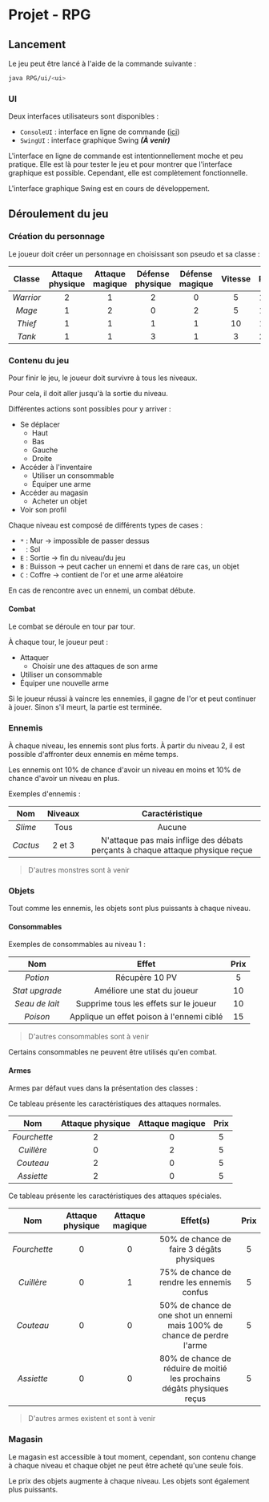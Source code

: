 # Projet - RPG

## Lancement

Le jeu peut être lancé à l'aide de la commande suivante :

```sh
java RPG/ui/<ui>
```

### UI

Deux interfaces utilisateurs sont disponibles :

- `ConsoleUI` : interface en ligne de commande ([ici](src/ui/ConsoleUI.java))
- `SwingUI` : interface graphique Swing __*(À venir)*__

L'interface en ligne de commande est intentionnellement moche et peu pratique. Elle est là pour tester le jeu et pour
montrer que l'interface graphique est possible.
Cependant, elle est complètement fonctionnelle.

L'interface graphique Swing est en cours de développement.

## Déroulement du jeu

### Création du personnage

Le joueur doit créer un personnage en choisissant son pseudo et sa classe :

|  Classe   | Attaque physique | Attaque magique | Défense physique | Défense magique | Vitesse | PV  | Arme initiale |
|:---------:|:----------------:|:---------------:|:----------------:|:---------------:|:-------:|:---:|:-------------:|
| *Warrior* |        2         |        1        |        2         |        0        |    5    | 15  |  Fourchette   |
|  *Mage*   |        1         |        2        |        0         |        2        |    5    | 12  |   Cuillère    |
|  *Thief*  |        1         |        1        |        1         |        1        |   10    | 10  |    Couteau    |
|  *Tank*   |        1         |        1        |        3         |        1        |    3    | 20  |   Assiette    |

### Contenu du jeu

Pour finir le jeu, le joueur doit survivre à tous les niveaux.

Pour cela, il doit aller jusqu'à la sortie du niveau.

Différentes actions sont possibles pour y arriver :

- Se déplacer
    - Haut
    - Bas
    - Gauche
    - Droite
- Accéder à l'inventaire
    - Utiliser un consommable
    - Équiper une arme
- Accéder au magasin
    - Acheter un objet
- Voir son profil

Chaque niveau est composé de différents types de cases :

- `*` : Mur → impossible de passer dessus
- ` ` : Sol
- `E` : Sortie → fin du niveau/du jeu
- `B` : Buisson → peut cacher un ennemi et dans de rare cas, un objet
- `C` : Coffre → contient de l'or et une arme aléatoire

En cas de rencontre avec un ennemi, un combat débute.

#### Combat

Le combat se déroule en tour par tour.

À chaque tour, le joueur peut :

- Attaquer
    - Choisir une des attaques de son arme
- Utiliser un consommable
- Équiper une nouvelle arme

Si le joueur réussi à vaincre les ennemies, il gagne de l'or et peut continuer à jouer. Sinon s'il meurt, la partie est
terminée.

### Ennemis

À chaque niveau, les ennemis sont plus forts. À partir du niveau 2, il est possible d'affronter deux ennemis en même
temps.

Les ennemis ont 10% de chance d'avoir un niveau en moins et 10% de chance d'avoir un niveau en plus.

Exemples d'ennemis :

|   Nom    | Niveaux |                                Caractéristique                                 |
|:--------:|:-------:|:------------------------------------------------------------------------------:|
| *Slime*  |  Tous   |                                     Aucune                                     |
| *Cactus* | 2 et 3  | N'attaque pas mais inflige des débats perçants à chaque attaque physique reçue |

> D'autres monstres sont à venir

### Objets

Tout comme les ennemis, les objets sont plus puissants à chaque niveau.

#### Consommables

Exemples de consommables au niveau 1 :

|      Nom       |                   Effet                   | Prix |
|:--------------:|:-----------------------------------------:|:----:|
|    *Potion*    |              Récupère 10 PV               |  5   |
| *Stat upgrade* |        Améliore une stat du joueur        |  10  |
| *Seau de lait* |  Supprime tous les effets sur le joueur   |  10  |
|    *Poison*    | Applique un effet poison à l'ennemi ciblé |  15  |

> D'autres consommables sont à venir

Certains consommables ne peuvent être utilisés qu'en combat.

#### Armes

Armes par défaut vues dans la présentation des classes :

Ce tableau présente les caractéristiques des attaques normales.

|     Nom      | Attaque physique | Attaque magique | Prix |
|:------------:|:----------------:|:---------------:|:----:|
| *Fourchette* |        2         |        0        |  5   |
|  *Cuillère*  |        0         |        2        |  5   |
|  *Couteau*   |        2         |        0        |  5   |
|  *Assiette*  |        2         |        0        |  5   |

Ce tableau présente les caractéristiques des attaques spéciales.

|     Nom      | Attaque physique | Attaque magique |                                   Effet(s)                                   | Prix |
|:------------:|:----------------:|:---------------:|:----------------------------------------------------------------------------:|:----:|
| *Fourchette* |        0         |        0        |                  50% de chance de faire 3 dégâts physiques                   |  5   |
|  *Cuillère*  |        0         |        1        |                  75% de chance de rendre les ennemis confus                  |  5   |
|  *Couteau*   |        0         |        0        | 50% de chance de one shot un ennemi<br/>mais 100% de chance de perdre l'arme |  5   |
|  *Assiette*  |        0         |        0        |   80% de chance de réduire de moitié les prochains dégâts physiques reçus    |  5   |

> D'autres armes existent et sont à venir

### Magasin

Le magasin est accessible à tout moment, cependant, son contenu change à chaque niveau et chaque objet ne peut être
acheté qu'une seule fois.

Le prix des objets augmente à chaque niveau. Les objets sont également plus puissants.